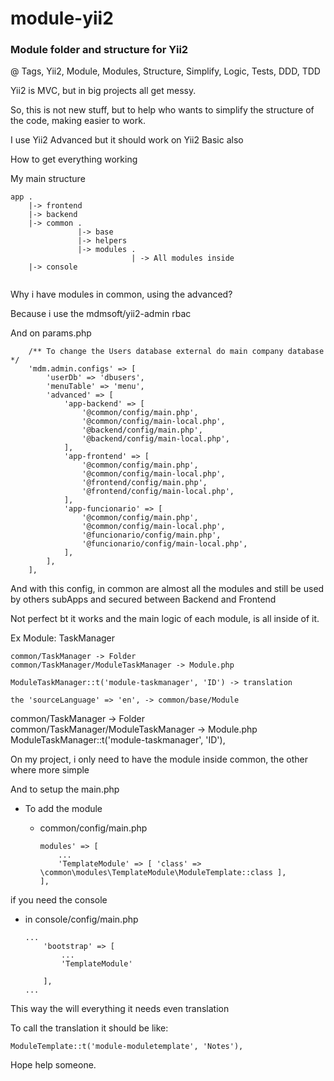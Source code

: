 # module-yii2
### Module folder and structure for Yii2

@ Tags, Yii2, Module, Modules, Structure, Simplify, Logic, Tests, DDD, TDD

Yii2 is MVC, but in big projects all get messy.

So, this is not new stuff, but to help who wants to simplify the structure of the code, making easier to work.

I use Yii2 Advanced but it should work on Yii2 Basic also

How to get everything working

My main structure

```
app .
    |-> frontend
    |-> backend 
    |-> common .
               |-> base
               |-> helpers
               |-> modules .
                           | -> All modules inside
    |-> console
    
```

Why i have modules in common, using the advanced?

Because i use the mdmsoft/yii2-admin rbac

And on params.php

```
	/** To change the Users database external do main company database */
	'mdm.admin.configs' => [
		'userDb' => 'dbusers',
		'menuTable' => 'menu',
		'advanced' => [
			'app-backend' => [
				'@common/config/main.php',
				'@common/config/main-local.php',
				'@backend/config/main.php',
				'@backend/config/main-local.php',
			],
			'app-frontend' => [
				'@common/config/main.php',
				'@common/config/main-local.php',
				'@frontend/config/main.php',
				'@frontend/config/main-local.php',
			],
			'app-funcionario' => [
				'@common/config/main.php',
				'@common/config/main-local.php',
				'@funcionario/config/main.php',
				'@funcionario/config/main-local.php',
			],
		],
	],
```
And with this config, in common are almost all the modules and still be used by others subApps and secured between 
Backend and Frontend

Not perfect bt it works and the main logic of each module, is all inside of it.

Ex Module:
TaskManager

```
common/TaskManager -> Folder
common/TaskManager/ModuleTaskManager -> Module.php

ModuleTaskManager::t('module-taskmanager', 'ID') -> translation

the 'sourceLanguage' => 'en', -> common/base/Module
````

common/TaskManager -> Folder
common/TaskManager/ModuleTaskManager -> Module.php
ModuleTaskManager::t('module-taskmanager', 'ID'),

On my project, i only need to have the module inside common, the other where more simple

And to setup the main.php

- To add the module
  - common/config/main.php

    ```
    modules' => [
        ...
        'TemplateModule' => [ 'class' => \common\modules\TemplateModule\ModuleTemplate::class ],
    ],
    ```

if you need the console

- in console/config/main.php

  ```
  ...
      'bootstrap' => [
          ...
          'TemplateModule'
  
      ],
  ...
  ```

This way the will everything it needs even translation

To call the translation it should be like:
```
ModuleTemplate::t('module-moduletemplate', 'Notes'),
```

Hope help someone.
